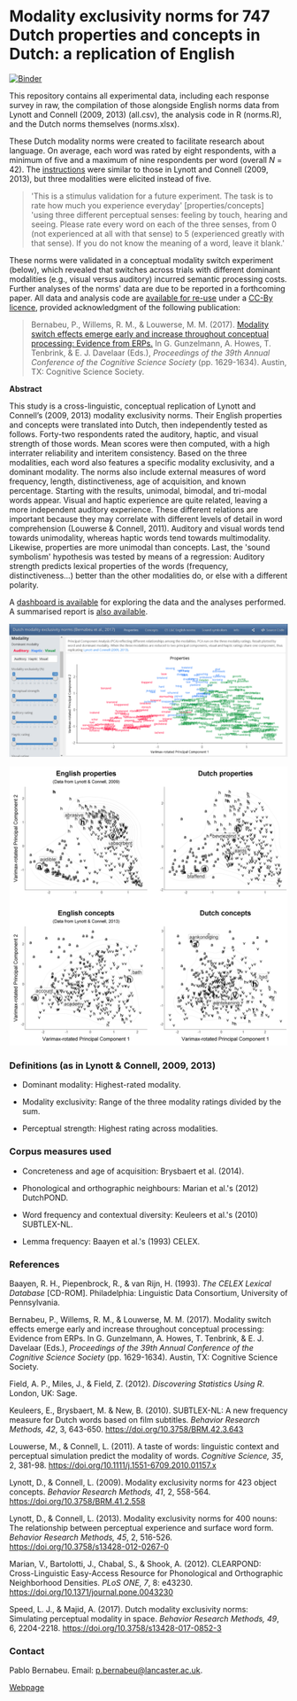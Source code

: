 # Modality exclusivity norms for 747 Dutch properties and concepts in Dutch: a replication of English

[![Binder](https://mybinder.org/badge_logo.svg)](https://mybinder.org/v2/gh/pablobernabeu/Modality-exclusivity-norms-747-Dutch-English-replication/master?urlpath=rstudio)

This repository contains all experimental data, including each response survey in raw, the compilation of those alongside English norms data from Lynott and Connell (2009, 2013) (all.csv), the analysis code in R (norms.R), and the Dutch norms themselves (norms.xlsx).

These Dutch modality norms were created to facilitate research about language. On average, each word was rated by eight respondents, with a minimum of five and a maximum of nine respondents per word (overall *N* = 42). The [instructions](https://osf.io/ungey/) were similar to those in Lynott and Connell (2009, 2013), but three modalities were elicited instead of five.

> <span style = "font-size: 14px;"> 'This is a stimulus validation for a future experiment. The task is to rate how much you experience everyday' [properties/concepts] 'using three different perceptual senses: feeling by touch, hearing and seeing. Please rate every word on each of the three senses, from 0 (not experienced at all with that sense) to 5 (experienced greatly with that sense). If you do not know the meaning of a word, leave it blank.' </span>

These norms were validated in a conceptual modality switch experiment (below), which revealed that switches across trials with different dominant modalities (e.g., visual versus auditory) incurred semantic processing costs. Further analyses of the norms' data are due to be reported in a forthcoming paper. All data and analysis code are [available for re-use](https://osf.io/brkjw/wiki/home/) under a [CC-By licence](https://creativecommons.org/licenses/by/4.0/), provided acknowledgment of the following publication:

> <span style = "font-size: 14.1px;"> Bernabeu, P., Willems, R. M., & Louwerse, M. M. (2017). [Modality switch effects emerge early and increase throughout conceptual processing: Evidence from ERPs.](https://mindmodeling.org/cogsci2017/papers/0318/index.html) In G. Gunzelmann, A. Howes,  T. Tenbrink, & E. J. Davelaar (Eds.), *Proceedings of the 39th Annual Conference of the Cognitive Science Society* (pp. 1629-1634). Austin, TX: Cognitive Science Society. </span>


**Abstract**

This study is a cross-linguistic, conceptual replication of Lynott and Connell’s (2009, 2013) modality exclusivity norms. Their English properties and concepts were translated into Dutch, then independently tested as follows. Forty-two respondents rated the auditory, haptic, and visual strength of those words. Mean scores were then computed, with a high interrater reliability and interitem consistency. Based on the three modalities, each word also features a specific modality exclusivity, and a dominant modality. The norms also include external measures of word frequency, length, distinctiveness, age of acquisition, and known percentage. Starting with the results, unimodal, bimodal, and tri-modal words appear. Visual and haptic experience are quite related, leaving a more independent auditory experience. These different relations are important because they may correlate with different levels of detail in word comprehension (Louwerse &amp; Connell, 2011). Auditory and visual words tend towards unimodality, whereas haptic words tend towards multimodality. Likewise, properties are more unimodal than concepts. Last, the 'sound symbolism' hypothesis was tested by means of a regression: Auditory strength predicts lexical properties of the words (frequency, distinctiveness...) better than the other modalities do, or else with a different polarity.

A [dashboard is available](https://pablobernabeu.shinyapps.io/dutch-modality-exclusivity-norms/) for exploring the data and the analyses performed. A summarised report is [also available](https://www.linkedin.com/pulse/modality-exclusivity-norms-336-properties-411-dutch-english-bernabeu).

![Dashboard .](/screenshot%20dashboard%20norms.png)

![The relation among auditory, haptic, and visual modalities in property and concept words, in English and Dutch.](/allfour_lowres.png)


### **Definitions** (as in Lynott & Connell, 2009, 2013)

- Dominant modality: Highest-rated modality.

- Modality exclusivity: Range of the three modality ratings divided by the sum.

- Perceptual strength: Highest rating across modalities.


### Corpus measures used

* Concreteness and age of acquisition: Brysbaert et al. (2014).

* Phonological and orthographic neighbours: Marian et al.'s (2012) DutchPOND.

* Word frequency and contextual diversity: Keuleers et al.'s (2010) SUBTLEX-NL.

* Lemma frequency: Baayen et al.'s (1993) CELEX.


### References

Baayen, R. H., Piepenbrock, R., & van Rijn, H. (1993). *The CELEX Lexical Database* [CD-ROM]. Philadelphia: Linguistic Data Consortium, University of Pennsylvania.

Bernabeu, P., Willems, R. M., & Louwerse, M. M. (2017). Modality switch effects emerge early and increase throughout conceptual processing: Evidence from ERPs. In G. Gunzelmann, A. Howes,  T. Tenbrink, & E. J. Davelaar (Eds.), *Proceedings of the 39th Annual Conference of the Cognitive Science Society* (pp. 1629-1634). Austin, TX: Cognitive Science Society.

Field, A. P., Miles, J., & Field, Z. (2012). *Discovering Statistics Using R*. London, UK: Sage.

Keuleers, E., Brysbaert, M. & New, B. (2010). SUBTLEX-NL: A new frequency measure for Dutch words based on film subtitles. *Behavior Research Methods, 42*, 3, 643-650. https://doi.org/10.3758/BRM.42.3.643

Louwerse, M., & Connell, L. (2011). A taste of words: linguistic context and perceptual simulation predict the modality of words. *Cognitive Science, 35*, 2, 381-98. https://doi.org/10.1111/j.1551-6709.2010.01157.x

Lynott, D., & Connell, L. (2009). Modality exclusivity norms for 423 object concepts. *Behavior Research Methods, 41*, 2, 558-564. https://doi.org/10.3758/BRM.41.2.558

Lynott, D., & Connell, L. (2013). Modality exclusivity norms for 400 nouns: The relationship between perceptual experience and surface word form. *Behavior Research Methods, 45*, 2, 516-526. https://doi.org/10.3758/s13428-012-0267-0

Marian, V., Bartolotti, J., Chabal, S., & Shook, A. (2012). CLEARPOND: Cross-Linguistic Easy-Access Resource for Phonological and Orthographic Neighborhood Densities. *PLoS ONE, 7*, 8: e43230. https://doi.org/10.1371/journal.pone.0043230

Speed, L. J., & Majid, A. (2017). Dutch modality exclusivity norms: Simulating perceptual modality in space. *Behavior Research Methods, 49*, 6, 2204-2218. https://doi.org/10.3758/s13428-017-0852-3


### Contact

Pablo Bernabeu. Email: p.bernabeu@lancaster.ac.uk.

[Webpage](http://www.research.lancs.ac.uk/portal/en/people/pablo-de-juan-bernabeu)

